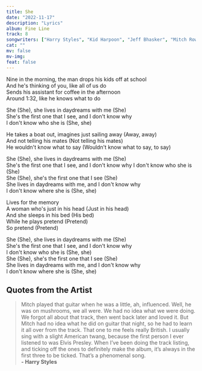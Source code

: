 ```yaml
---
title: She
date: "2022-11-17"
description: "Lyrics"
album: Fine Line
track: 8
songwriters: ["Harry Styles", "Kid Harpoon", "Jeff Bhasker", "Mitch Rowland"]
cat: ""
mv: false
mv-img:
feat: false
---
```


<p className="verse-one">
Nine in the morning, the man drops his kids off at school <br />
And he's thinking of you, like all of us do <br />
Sends his assistant for coffee in the afternoon <br />
Around 1:32, like he knows what to do <br />
</p>

<p className="chorus">
She (She), she lives in daydreams with me (She) <br />
She's the first one that I see, and I don't know why <br />
I don't know who she is (She, she) <br />
</p>
<p className="verse-two">
He takes a boat out, imagines just sailing away (Away, away) <br />
And not telling his mates (Not telling his mates) <br />
He wouldn't know what to say (Wouldn't know what to say, to say) <br />
</p>
<p className="chorus">
She (She), she lives in daydreams with me (She)<br />
She's the first one that I see, and I don't know why
I don't know who she is (She) <br />
She (She), she's the first one that I see (She)<br />
She lives in daydreams with me, and I don't know why<br />
I don't know where she is (She, she)<br />
</p>
<p className="bridge">
Lives for the memory <br />
A woman who's just in his head (Just in his head) <br />
And she sleeps in his bed (His bed) <br />
While he plays pretend (Pretend) <br />
So pretend (Pretend) <br />
</p>
<p className="chorus">
She (She), she lives in daydreams with me (She) <br />
She's the first one that I see, and I don't know why <br />
I don't know who she is (She, she) <br />
She (She), she's the first one that I see (She) <br />
She lives in daydreams with me, and I don't know why <br />
I don't know where she is (She, she) <br />
</p>

## Quotes from the Artist

<blockquote cite="https://www.rollingstone.com/music/music-features/harry-styles-secrets-of-fine-line-926657/">
Mitch played that guitar when he was a little, ah, influenced. Well, he was on mushrooms, we all were. We had no idea what we were doing. We forgot all about that track, then went back later and loved it. But Mitch had no idea what he did on guitar that night, so he had to learn it all over from the track. That one to me feels really British. I usually sing with a slight American twang, because the first person I ever listened to was Elvis Presley. When I’ve been doing the track listing, and ticking off the ones to definitely make the album, it’s always in the first three to be ticked. That’s a phenomenal song.
<br />
<b>- Harry Styles</b>
</blockquote>

